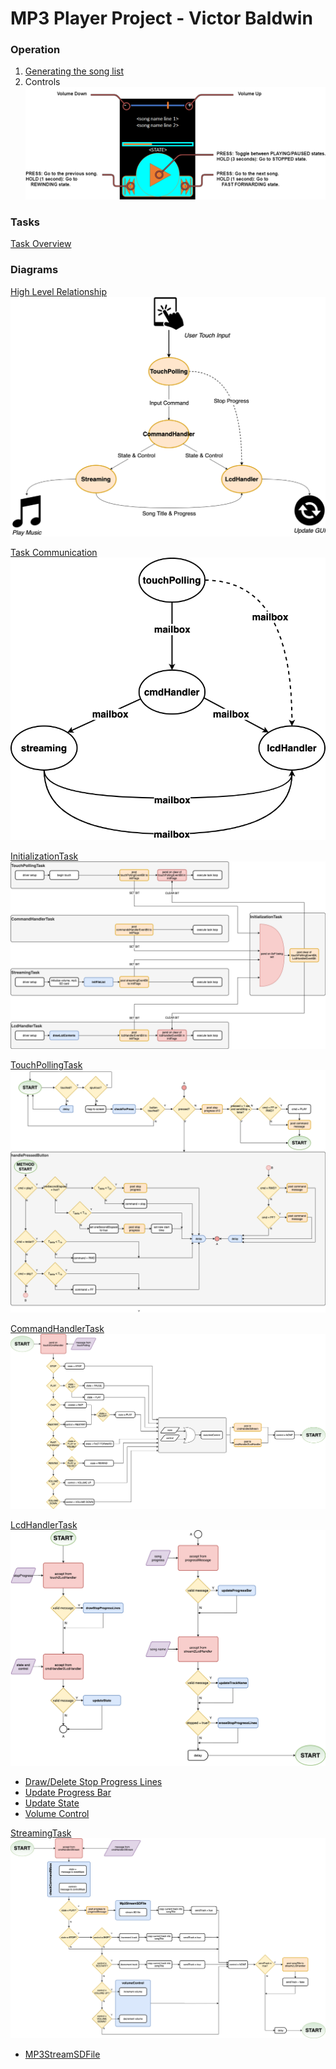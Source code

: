 # MP3 Player Project - Victor Baldwin

### Operation

1. [Generating the song list](generate_song_list.md)
2. Controls
        ![Layout](ControlsLayout.png)

### Tasks
[Task Overview](task_overview.md)

### Diagrams
[High Level Relationship](diagrams/HighLevelRelationship.pdf)
![](diagrams/HighLevelRelationship.png)

[Task Communication](diagrams/taskCommunication.pdf)
![](diagrams/taskCommunication.png)

[InitializationTask](diagrams/Initialization.pdf)
![](diagrams/Initialization.png)

[TouchPollingTask](diagrams/touchPolling.pdf)
![](diagrams/touchPolling.png)

[CommandHandlerTask](diagrams/commandHandler.pdf)
![](diagrams/commandHandler.png)

[LcdHandlerTask](diagrams/lcdHandler.pdf)
![](diagrams/lcdHandler.png)

 - [Draw/Delete Stop Progress Lines](diagrams/stopProgressLines.pdf)
 - [Update Progress Bar](diagrams/updateProgressBar.pdf)
 - [Update State](diagrams/updateState.pdf)
 - [Volume Control](diagrams/volumeControl.pdf)

[StreamingTask](diagrams/streaming.pdf)
![](diagrams/streaming.png)

 - [MP3StreamSDFile](diagrams/Mp3StreamSDFile.pdf)